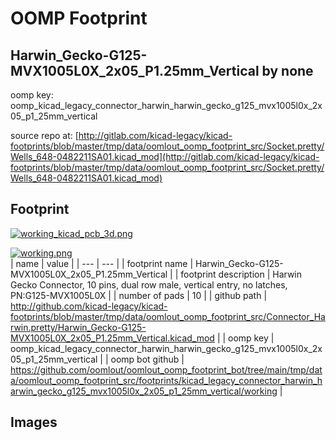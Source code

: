 # OOMP Footprint  
## Harwin_Gecko-G125-MVX1005L0X_2x05_P1.25mm_Vertical  by none  
  
oomp key: oomp_kicad_legacy_connector_harwin_harwin_gecko_g125_mvx1005l0x_2x05_p1_25mm_vertical  
  
source repo at: [http://gitlab.com/kicad-legacy/kicad-footprints/blob/master/tmp/data/oomlout_oomp_footprint_src/Socket.pretty/Wells_648-0482211SA01.kicad_mod](http://gitlab.com/kicad-legacy/kicad-footprints/blob/master/tmp/data/oomlout_oomp_footprint_src/Socket.pretty/Wells_648-0482211SA01.kicad_mod)  
## Footprint  
  
[![working_kicad_pcb_3d.png](working_kicad_pcb_3d_600.png)](working_kicad_pcb_3d.png)  
  
[![working.png](working_600.png)](working.png)  
| name | value | 
| --- | --- | 
| footprint name | Harwin_Gecko-G125-MVX1005L0X_2x05_P1.25mm_Vertical | 
| footprint description | Harwin Gecko Connector, 10 pins, dual row male, vertical entry, no latches, PN:G125-MVX1005L0X | 
| number of pads | 10 | 
| github path | http://github.com/kicad-legacy/kicad-footprints/blob/master/tmp/data/oomlout_oomp_footprint_src/Connector_Harwin.pretty/Harwin_Gecko-G125-MVX1005L0X_2x05_P1.25mm_Vertical.kicad_mod | 
| oomp key | oomp_kicad_legacy_connector_harwin_harwin_gecko_g125_mvx1005l0x_2x05_p1_25mm_vertical | 
| oomp bot github | https://github.com/oomlout/oomlout_oomp_footprint_bot/tree/main/tmp/data/oomlout_oomp_footprint_src/footprints/kicad_legacy_connector_harwin_harwin_gecko_g125_mvx1005l0x_2x05_p1_25mm_vertical/working | 
## Images  
